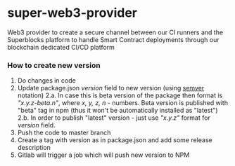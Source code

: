 # super-web3-provider
Web3 provider to create a secure channel between our CI runners and the Superblocks platform to handle Smart Contract deployments through our blockchain dedicated CI/CD platform


### How to create new version

1. Do changes in code
2. Update package.json *version* field to new version (using [semver](https://semver.org/) notation)
    2.a. In case this is beta version of the package then format is *"x.y.z-beta.n"*, where *x, y, z, n* - numbers. Beta version is published with "beta" tag in npm (thus it won't be automatically installed as "latest")
    2.b. In order to publish "latest" version - just use *"x.y.z"* format for *version* field.
3. Push the code to master branch
4. Create a tag with version as in package.json and add some release description
5. Gitlab will trigger a job which will push new version to NPM
